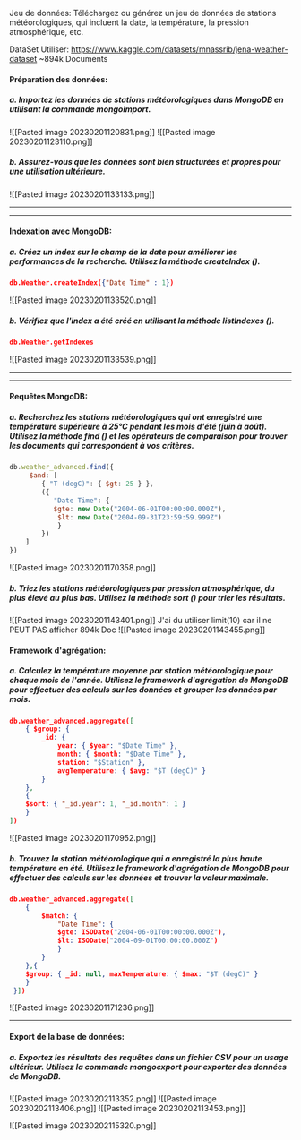 Jeu de données: Téléchargez ou générez un jeu de données de stations météorologiques, qui incluent la date, la température, la pression atmosphérique, etc.

DataSet Utiliser:
https://www.kaggle.com/datasets/mnassrib/jena-weather-dataset
~894k Documents


#### Préparation des données:
##### a. Importez les données de stations météorologiques dans MongoDB en utilisant la commande mongoimport.

![[Pasted image 20230201120831.png]]
![[Pasted image 20230201123110.png]]





##### b. Assurez-vous que les données sont bien structurées et propres pour une utilisation ultérieure.
![[Pasted image 20230201133133.png]]




----
---
#### Indexation avec MongoDB:
##### a. Créez un index sur le champ de la date pour améliorer les performances de la recherche. Utilisez la méthode createIndex ().

```JSON
db.Weather.createIndex({"Date Time" : 1})
```

![[Pasted image 20230201133520.png]]

##### b. Vérifiez que l'index a été créé en utilisant la méthode listIndexes ().

```JSON
db.Weather.getIndexes
```

![[Pasted image 20230201133539.png]]

---
---
#### Requêtes MongoDB:
##### a. Recherchez les stations météorologiques qui ont enregistré une température supérieure à 25°C pendant les mois d'été (juin à août). Utilisez la méthode find () et les opérateurs de comparaison pour trouver les documents qui correspondent à vos critères.


 ```Javascript
db.weather_advanced.find({
     $and: [
        { "T (degC)": { $gt: 25 } },
        ({
           "Date Time": { 
           $gte: new Date("2004-06-01T00:00:00.000Z"),
            $lt: new Date("2004-09-31T23:59:59.999Z") 
            }
        })
    ]
})
```
![[Pasted image 20230201170358.png]]



##### b. Triez les stations météorologiques par pression atmosphérique, du plus élevé au plus bas. Utilisez la méthode sort () pour trier les résultats.
![[Pasted image 20230201143401.png]]
J'ai du utiliser limit(10) car il ne PEUT PAS afficher 894k Doc
![[Pasted image 20230201143455.png]]



#### Framework d'agrégation:
##### a. Calculez la température moyenne par station météorologique pour chaque mois de l'année. Utilisez le framework d'agrégation de MongoDB pour effectuer des calculs sur les données et grouper les données par mois.

``` JSON
db.weather_advanced.aggregate([
	{ $group: {
		_id: {
			year: { $year: "$Date Time" },
			month: { $month: "$Date Time" },
			station: "$Station" },
			avgTemperature: { $avg: "$T (degC)" }
		}
	},
	{
	$sort: { "_id.year": 1, "_id.month": 1 }
	}
])
```
![[Pasted image 20230201170952.png]]


##### b. Trouvez la station météorologique qui a enregistré la plus haute température en été. Utilisez le framework d'agrégation de MongoDB pour effectuer des calculs sur les données et trouver la valeur maximale.

```JSON
db.weather_advanced.aggregate([
	{ 
		$match: {
			"Date Time": {
			$gte: ISODate("2004-06-01T00:00:00.000Z"),
			$lt: ISODate("2004-09-01T00:00:00.000Z")
			}
		}
	},{
	$group: { _id: null, maxTemperature: { $max: "$T (degC)" }
	}
 }])
```
![[Pasted image 20230201171236.png]]


---
#### Export de la base de données:
##### a. Exportez les résultats des requêtes dans un fichier CSV pour un usage ultérieur. Utilisez la commande mongoexport pour exporter des données de MongoDB.

![[Pasted image 20230202113352.png]]
![[Pasted image 20230202113406.png]]
![[Pasted image 20230202113453.png]]


![[Pasted image 20230202115320.png]]